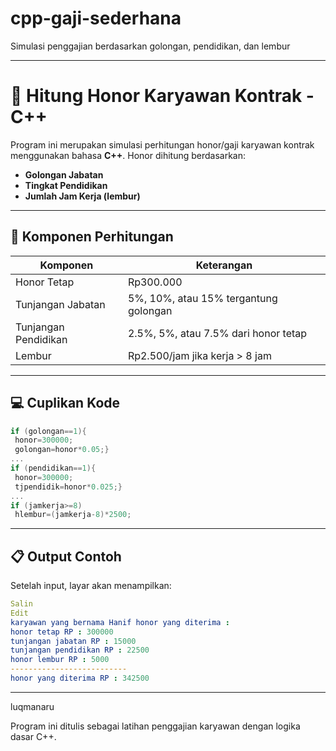 # cpp-gaji-sederhana
Simulasi penggajian berdasarkan golongan, pendidikan, dan lembur

---

# 💼 Hitung Honor Karyawan Kontrak - C++

Program ini merupakan simulasi perhitungan honor/gaji karyawan kontrak menggunakan bahasa **C++**. Honor dihitung berdasarkan:

- **Golongan Jabatan**
- **Tingkat Pendidikan**
- **Jumlah Jam Kerja (lembur)**

---

## 🧠 Komponen Perhitungan

| Komponen            | Keterangan                                |
|---------------------|-------------------------------------------|
| Honor Tetap         | Rp300.000                                 |
| Tunjangan Jabatan   | 5%, 10%, atau 15% tergantung golongan     |
| Tunjangan Pendidikan| 2.5%, 5%, atau 7.5% dari honor tetap      |
| Lembur              | Rp2.500/jam jika kerja > 8 jam            |

---

## 💻 Cuplikan Kode

```cpp
if (golongan==1){
 honor=300000;
 golongan=honor*0.05;}
...
if (pendidikan==1){
 honor=300000;
 tjpendidik=honor*0.025;}
...
if (jamkerja>=8)
 hlembur=(jamkerja-8)*2500;
```

---

## 📋 Output Contoh
Setelah input, layar akan menampilkan:

```yaml
Salin
Edit
karyawan yang bernama Hanif honor yang diterima :
honor tetap RP : 300000
tunjangan jabatan RP : 15000
tunjangan pendidikan RP : 22500
honor lembur RP : 5000
--------------------------
honor yang diterima RP : 342500
```

---

luqmanaru

Program ini ditulis sebagai latihan penggajian karyawan dengan logika dasar C++.

